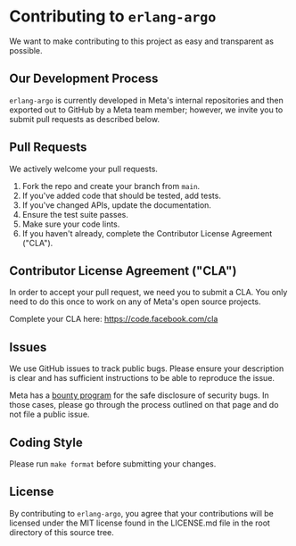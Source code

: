 # Contributing to `erlang-argo`

We want to make contributing to this project as easy and transparent as possible.

## Our Development Process

`erlang-argo` is currently developed in Meta's internal repositories and then exported out to GitHub by a Meta team member; however, we invite you to submit pull requests as described below.

## Pull Requests

We actively welcome your pull requests.

1. Fork the repo and create your branch from `main`.
2. If you've added code that should be tested, add tests.
3. If you've changed APIs, update the documentation.
4. Ensure the test suite passes.
5. Make sure your code lints.
6. If you haven't already, complete the Contributor License Agreement ("CLA").

## Contributor License Agreement ("CLA")

In order to accept your pull request, we need you to submit a CLA. You only need to do this once to work on any of Meta's open source projects.

Complete your CLA here: <https://code.facebook.com/cla>

## Issues

We use GitHub issues to track public bugs. Please ensure your description is clear and has sufficient instructions to be able to reproduce the issue.

Meta has a [bounty program](https://www.facebook.com/whitehat/) for the safe disclosure of security bugs. In those cases, please go through the process outlined on that page and do not file a public issue.

## Coding Style  

Please run `make format` before submitting your changes.

## License

By contributing to `erlang-argo`, you agree that your contributions will be licensed under the MIT license found in the LICENSE.md file in the root directory of this source tree.
